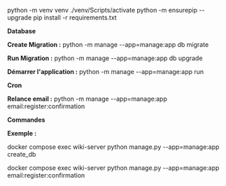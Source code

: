 python -m venv venv
./venv/Scripts/activate
python -m ensurepip --upgrade
pip install -r requirements.txt


**Database** 

**Create Migration :** python -m manage --app=manage:app db migrate

**Run Migration :** python -m manage --app=manage:app db upgrade

**Démarrer l'application :** python -m manage --app=manage:app run


**Cron**

**Relance email :** python -m manage --app=manage:app email:register:confirmation


**Commandes**

**Exemple :** 

docker compose exec wiki-server python manage.py --app=manage:app create_db

docker compose exec wiki-server python manage.py --app=manage:app email:register:confirmation